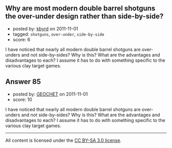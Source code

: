 ## Why are most modern double barrel shotguns the over-under design rather than side-by-side?

- posted by: [kbyrd](https://stackexchange.com/users/-1/37-kbyrd) on 2011-11-01
- tagged: `shotguns`, `over-under`, `side-by-side`
- score: 6

I have noticed that nearly all modern double barrel shotguns are over-unders and not side-by-sides? Why is this? What are the advantages and disadvantages to each? I assume it has to do with something specific to the various clay target games. 


## Answer 85

- posted by: [GEOCHET](https://stackexchange.com/users/-1/22-geochet) on 2011-11-01
- score: 10

I have noticed that nearly all modern double barrel shotguns are over-unders and not side-by-sides? Why is this? What are the advantages and disadvantages to each? I assume it has to do with something specific to the various clay target games. 



---

All content is licensed under the [CC BY-SA 3.0 license](https://creativecommons.org/licenses/by-sa/3.0/).
